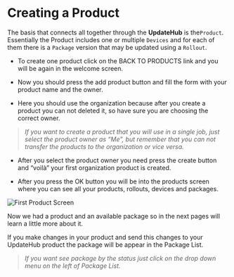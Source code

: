 # Creating a Product

The basis that connects all together through the **UpdateHub** is the`Product`. Essentially the Product includes one or multiple `Devices` and for each of them there is a `Package` version that may be updated using a `Rollout`.

* To create one product click on the BACK TO PRODUCTS link  and you will be again in the welcome screen.

* Now you should press the add product button and fill the form with your product name and the owner.

* Here you should use the organization because after you create a product you can not deleted it, so have sure you are choosing the correct owner.

>_If you want to create a product that you will use in a single job, just select the product owner as “Me”, but remember that you can not transfer the products to the organization or vice versa._

* After you select the product owner you need press the create button and “voilà” your first organization product is created.

* After you press the OK button you will be into the products screen where you can see all your products, rollouts, devices and packages.

![First Product Screen](../../.gitbook/assets/productscreen.png)

Now we had a product and an available package so in the next pages will learn a little more about it.

If you make changes in your product and send this changes to your UpdateHub product the package will be appear in the Package List.

>_If you want see package by the status just click on the drop down menu on the left of Package List._
